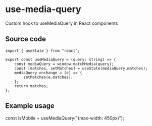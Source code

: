 # use-media-query
Custom hook to useMediaQuery in React components

## Source code
```
import { useState } from "react";

export const useMediaQuery = (query: string) => {
	const mediaQuery = window.matchMedia(query);
	const [matches, setMatches] = useState(mediaQuery.matches);
	mediaQuery.onchange = (e) => {
		setMatches(e.matches);
	};
	return matches;
};
```

## Example usage

const isMobile = useMediaQuery("(max-width: 450px)");
